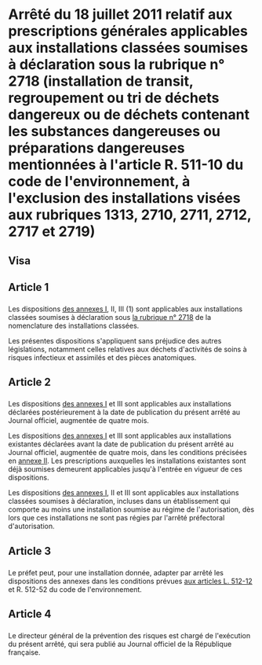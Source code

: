 # Arrêté du 18 juillet 2011 relatif aux prescriptions générales applicables aux installations classées soumises à déclaration sous la rubrique n° 2718 (installation de transit, regroupement ou tri de déchets dangereux ou de déchets contenant les substances dangereuses ou préparations dangereuses mentionnées à l'article R. 511-10 du code de l'environnement, à l'exclusion des installations visées aux rubriques 1313, 2710, 2711, 2712, 2717 et 2719)

## Visa

## Article 1

### 

Les dispositions [des annexes I](#annexe-i-:-prescriptions-générales-et-faisant-l’objet-du-contrôle-périodique-applicables-aux-installations-classées-pour-la-protection-de-l’environnement-soumises-à-déclaration-sous-la-rubrique-n°-2718), II, III (1) sont applicables aux installations classées soumises à déclaration sous [la rubrique n° 2718](https://aida.ineris.fr/consultation_document/10731) de la nomenclature des installations classées.

Les présentes dispositions s'appliquent sans préjudice des autres législations, notamment celles relatives aux déchets d'activités de soins à risques infectieux et assimilés et des pièces anatomiques.

## Article 2

### 

Les dispositions [des annexes I](#annexe-i-:-prescriptions-générales-et-faisant-l’objet-du-contrôle-périodique-applicables-aux-installations-classées-pour-la-protection-de-l’environnement-soumises-à-déclaration-sous-la-rubrique-n°-2718) et III sont applicables aux installations déclarées postérieurement à la date de publication du présent arrêté au Journal officiel, augmentée de quatre mois.

Les dispositions [des annexes I](#annexe-i-:-prescriptions-générales-et-faisant-l’objet-du-contrôle-périodique-applicables-aux-installations-classées-pour-la-protection-de-l’environnement-soumises-à-déclaration-sous-la-rubrique-n°-2718) et III sont applicables aux installations existantes déclarées avant la date de publication du présent arrêté au Journal officiel, augmentée de quatre mois, dans les conditions précisées en [annexe II](#annexe-ii-:-dispositions-applicables-aux-installations-existantes). Les prescriptions auxquelles les installations existantes sont déjà soumises demeurent applicables jusqu'à l'entrée en vigueur de ces dispositions.

Les dispositions [des annexes I](#annexe-i-:-prescriptions-générales-et-faisant-l’objet-du-contrôle-périodique-applicables-aux-installations-classées-pour-la-protection-de-l’environnement-soumises-à-déclaration-sous-la-rubrique-n°-2718), II et III sont applicables aux installations classées soumises à déclaration, incluses dans un établissement qui comporte au moins une installation soumise au régime de l'autorisation, dès lors que ces installations ne sont pas régies par l'arrêté préfectoral d'autorisation.

## Article 3

### 

Le préfet peut, pour une installation donnée, adapter par arrêté les dispositions des annexes dans les conditions prévues [aux articles L. 512-12](https://aida.ineris.fr/consultation_document/1767#Article_L._512-12) et R. 512-52 du code de l'environnement.

## Article 4

### 

Le directeur général de la prévention des risques est chargé de l'exécution du présent arrêté, qui sera publié au Journal officiel de la République française.
